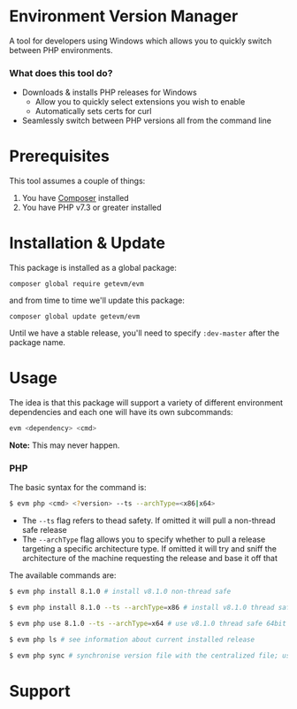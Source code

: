 # Environment Version Manager

A tool for developers using Windows which allows you to quickly switch between PHP environments.

### What does this tool do?

- Downloads & installs PHP releases for Windows
    - Allow you to quickly select extensions you wish to enable
    - Automatically sets certs for curl
- Seamlessly switch between PHP versions all from the command line

# Prerequisites

This tool assumes a couple of things:

1. You have [Composer](https://getcomposer.org/) installed
2. You have PHP v7.3 or greater installed

# Installation & Update

This package is installed as a global package:

```
composer global require getevm/evm
```

and from time to time we'll update this package:

```
composer global update getevm/evm
```
Until we have a stable release, you'll need to specify `:dev-master` after the package name.

# Usage

The idea is that this package will support a variety of different environment dependencies and each one will have its
own subcommands:

```bash
evm <dependency> <cmd>
```

**Note:** This may never happen.

### PHP

The basic syntax for the command is:

```bash
$ evm php <cmd> <?version> --ts --archType=<x86|x64>
```

- The `--ts` flag refers to thead safety. If omitted it will pull a non-thread safe release
- The `--archType` flag allows you to specify whether to pull a release targeting a specific architecture type. If
  omitted it will try and sniff the architecture of the machine requesting the release and base it off that

The available commands are:

```bash
$ evm php install 8.1.0 # install v8.1.0 non-thread safe

$ evm php install 8.1.0 --ts --archType=x86 # install v8.1.0 thread safe 32bit

$ evm php use 8.1.0 --ts --archType=x64 # use v8.1.0 thread safe 64bit

$ evm php ls # see information about current installed release

$ evm php sync # synchronise version file with the centralized file; used to pull latest PHP releases
```

# Support
